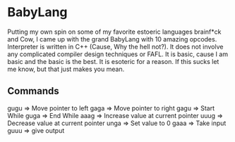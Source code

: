 # BabyLang
  Putting my own spin on some of my favorite estoeric languages brainf*ck and Cow, I came up with the grand BabyLang with 10 amazing opcodes. Interpreter is written in C++ (Cause, Why the hell not?). It  does not involve any complicated compiler design techniques or FAFL. It is basic, cause I am basic and the basic is the best. It is esoteric for a reason. If this sucks let me know, but that just makes you mean.
  
  
  
## Commands
  gugu   => Move pointer to left
  gaga   => Move pointer to right
  gagu   => Start While
  guga   => End While
  aaag   => Increase value at current pointer 
  uuug   => Decrease value at current pointer
  unga   => Set value to 0
  gaaa   => Take input
  guuu   => give output
  
